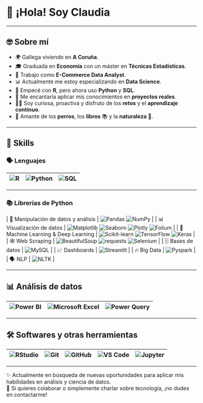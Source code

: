 # 👋 ¡Hola! Soy Claudia

---
## 🤓 Sobre mí

- 🌍 Gallega viviendo en **A Coruña**.
- 🎓 Graduada en **Economía** con un máster en **Técnicas Estadísticas**.
- 💼 Trabajo como **E-Commerce Data Analyst**.
- 📊 Actualmente me estoy especializando en **Data Science**.
- 🧪 Empecé con **R**, pero ahora uso **Python** y **SQL**.
- 🎯 Me encantaría aplicar mis conocimientos en **proyectos reales**.
- 👋🏻 Soy curiosa, proactiva y disfruto de los **retos** y el **aprendizaje continuo**.
- 🐶 Amante de los **perros**, los **libros** 📚 y la **naturaleza** 🌿.

---

## 🧠 Skills

### 🗣 Lenguajes

| ![R](https://img.shields.io/badge/-R-276DC3?logo=r&logoColor=white) | ![Python](https://img.shields.io/badge/-Python-3776AB?logo=python&logoColor=white) | ![SQL](https://img.shields.io/badge/-SQL-4479A1?logo=mysql&logoColor=white) |
|---|---|---|

---

### 📚 Librerías de Python

| 🧮 Manipulación de datos y análisis | ![Pandas](https://img.shields.io/badge/-Pandas-150458?logo=pandas&logoColor=white) ![NumPy](https://img.shields.io/badge/-NumPy-013243?logo=numpy&logoColor=white) |
| 📊 Visualización de datos | ![Matplotlib](https://img.shields.io/badge/-Matplotlib-11557C?logo=matplotlib) ![Seaborn](https://img.shields.io/badge/-Seaborn-9A1F63) ![Plotly](https://img.shields.io/badge/-Plotly-3F4F75?logo=plotly) ![Folium](https://img.shields.io/badge/-Folium-77B829) |
| 🤖 Machine Learning & Deep Learning | ![Scikit-learn](https://img.shields.io/badge/-Scikit_learn-F7931E?logo=scikit-learn&logoColor=white) ![TensorFlow](https://img.shields.io/badge/-TensorFlow-FF6F00?logo=tensorflow) ![Keras](https://img.shields.io/badge/-Keras-D00000?logo=keras) |
| 🕸️ Web Scraping | ![BeautifulSoup](https://img.shields.io/badge/-BeautifulSoup-8BBF9F) ![requests](https://img.shields.io/badge/-requests-005571) ![Selenium](https://img.shields.io/badge/-Selenium-43B02A?logo=selenium&logoColor=white) |
| 🗄️ Bases de datos | ![MySQL](https://img.shields.io/badge/-MySQL-4479A1?logo=mysql) |
| 📈 Dashboards | ![Streamlit](https://img.shields.io/badge/-Streamlit-FF4B4B?logo=streamlit&logoColor=white) |
| 🔥 Big Data | ![Pyspark](https://img.shields.io/badge/-Pyspark-E25A1C) |
| 🗣️ NLP | ![NLTK](https://img.shields.io/badge/-NLTK-4B8BBE) |


---

## 📊 Análisis de datos

| ![Power BI](https://img.shields.io/badge/-Power%20BI-F2C811?logo=powerbi&logoColor=black) | ![Microsoft Excel](https://img.shields.io/badge/-Excel-217346?logo=microsoft-excel&logoColor=white) | ![Power Query](https://img.shields.io/badge/-Power%20Query-31752F?logo=microsoft&logoColor=white) |
|---|---|---|

---

## 🛠 Softwares y otras herramientas

| ![RStudio](https://img.shields.io/badge/-RStudio-75AADB?logo=rstudio&logoColor=white) | ![Git](https://img.shields.io/badge/-Git-F05032?logo=git&logoColor=white) | ![GitHub](https://img.shields.io/badge/-GitHub-181717?logo=github) | ![VS Code](https://img.shields.io/badge/-VS%20Code-007ACC?logo=visual-studio-code) | ![Jupyter](https://img.shields.io/badge/-Jupyter-F37626?logo=jupyter&logoColor=white) |
|---|---|---|---|---|


---

✨ Actualmente en búsqueda de nuevas oportunidades para aplicar mis habilidades en análisis y ciencia de datos.  
🚀 Si quieres colaborar o simplemente charlar sobre tecnología, ¡no dudes en contactarme!

